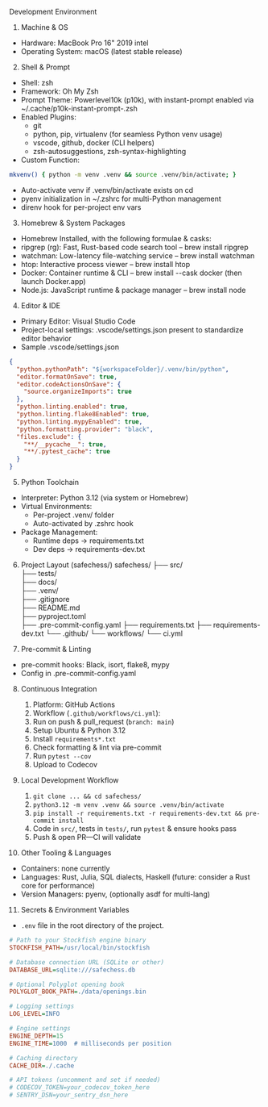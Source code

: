 Development Environment

1. Machine & OS
* Hardware: MacBook Pro 16" 2019 intel
* Operating System: macOS (latest stable release)

2. Shell & Prompt
* Shell: zsh
* Framework: Oh My Zsh
* Prompt Theme: Powerlevel10k (p10k), with instant-prompt enabled via ~/.cache/p10k-instant-prompt-<user>.zsh
* Enabled Plugins:
  * git
  * python, pip, virtualenv (for seamless Python venv usage)
  * vscode, github, docker (CLI helpers)
  * zsh-autosuggestions, zsh-syntax-highlighting
* Custom Function:
```bash
mkvenv() { python -m venv .venv && source .venv/bin/activate; }
```
* Auto-activate venv if .venv/bin/activate exists on cd
* pyenv initialization in ~/.zshrc for multi-Python management
* direnv hook for per-project env vars

3. Homebrew & System Packages
* Homebrew Installed, with the following formulae & casks:
* ripgrep (rg): Fast, Rust-based code search tool – brew install ripgrep
* watchman: Low-latency file-watching service – brew install watchman
* htop: Interactive process viewer – brew install htop
* Docker: Container runtime & CLI – brew install --cask docker (then launch Docker.app)
* Node.js: JavaScript runtime & package manager – brew install node

4. Editor & IDE
* Primary Editor: Visual Studio Code
* Project-local settings: .vscode/settings.json present to standardize editor behavior
* Sample .vscode/settings.json
```json
{
  "python.pythonPath": "${workspaceFolder}/.venv/bin/python",
  "editor.formatOnSave": true,
  "editor.codeActionsOnSave": {
    "source.organizeImports": true
  },
  "python.linting.enabled": true,
  "python.linting.flake8Enabled": true,
  "python.linting.mypyEnabled": true,
  "python.formatting.provider": "black",
  "files.exclude": {
    "**/__pycache__": true,
    "**/.pytest_cache": true
  }
}
```
5. Python Toolchain
* Interpreter: Python 3.12 (via system or Homebrew)
* Virtual Environments:
    * Per-project .venv/ folder
    * Auto-activated by .zshrc hook
* Package Management:
    * Runtime deps → requirements.txt
    * Dev deps → requirements-dev.txt ​

6. Project Layout (safechess/)
safechess/
├── src/               
├── tests/             
├── docs/              
├── .venv/             
├── .gitignore         
├── README.md          
├── pyproject.toml     
├── .pre-commit-config.yaml
├── requirements.txt
├── requirements-dev.txt
└── .github/
    └── workflows/
        └── ci.yml     

7. Pre-commit & Linting
* pre-commit hooks: Black, isort, flake8, mypy
* Config in .pre-commit-config.yaml ​

8. Continuous Integration
   1. Platform: GitHub Actions
   2. Workflow (`.github/workflows/ci.yml`):
   3. Run on push & pull_request (`branch: main`)
   4. Setup Ubuntu & Python 3.12
   5. Install `requirements*.txt`
   6. Check formatting & lint via pre-commit
   7. Run `pytest --cov`
   8. Upload to Codecov ​

9. Local Development Workflow
   1. `git clone ... && cd safechess/`
   2. `python3.12 -m venv .venv && source .venv/bin/activate`
   3. `pip install -r requirements.txt -r requirements-dev.txt && pre-commit install`
   4. Code in `src/`, tests in `tests/`, run `pytest` & ensure hooks pass
   5. Push & open PR—CI will validate

10. Other Tooling & Languages
* Containers: none currently
* Languages: Rust, Julia, SQL dialects, Haskell (future: consider a Rust core for performance)
* Version Managers: pyenv, (optionally asdf for multi-lang)

11.  Secrets & Environment Variables
* `.env` file in the root directory of the project.

```ini
# Path to your Stockfish engine binary
STOCKFISH_PATH=/usr/local/bin/stockfish

# Database connection URL (SQLite or other)
DATABASE_URL=sqlite:///safechess.db

# Optional Polyglot opening book
POLYGLOT_BOOK_PATH=./data/openings.bin

# Logging settings
LOG_LEVEL=INFO

# Engine settings
ENGINE_DEPTH=15
ENGINE_TIME=1000  # milliseconds per position

# Caching directory
CACHE_DIR=./.cache

# API tokens (uncomment and set if needed)
# CODECOV_TOKEN=your_codecov_token_here
# SENTRY_DSN=your_sentry_dsn_here
```